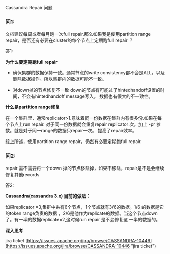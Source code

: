 Cassandra Repair 问题

### 问1: ###

文档建议每周或者每月跑一次full repair.那么如果我是使用partition range
repair，是否还有必要在cluster的每个节点上定期跑full repair ？

答1:

**为什么要定期跑full repair**

- 确保集群的数据保持一致。通常节点的write consistency都不会是ALL，以及
删除数据操作。所以集群内的数据可能不一致。


-  对down掉的节点修复不一致 
down的节点有可能过了hintedhandoff设置的时间，不会有hintedhandoff message写入。
数据也有很大的不一致性。

**什么是partition range修复**

在一个集群里，通常replicator>1.意味着同一份数据在集群内有很多份.如果在每个节点上run repair.
对于同一份数据就会重复repair replicator 次。加上 -pr 参数。就是对于同一range的数据只repair一次。
提高了repair效率。

综上所述，使用partition range repair，仍然有必要定期跑full repair.

### 问2: ###

repair 需不需要将一个down 掉的节点移除掉，如果不移除，repair是不是会继续修复其他records

答2:

**Cassandra(cassandra 3.x) 目前的做法：**

如果replicator =3,集群中共有6个节点，1个节点就有3/6的数据。1/6 的数据是它的token range负责的数据
，2/6是他作为replicate的数据。当这个节点down了。有一半的数据replicate=2,这时候run repair 是不会修复这
一半的数据的。

**深入思考**

jira ticket
[https://issues.apache.org/jira/browse/CASSANDRA-10446](https://issues.apache.org/jira/browse/CASSANDRA-10446 "jira ticket")

